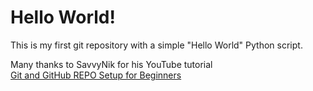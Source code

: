 # Hello World!
This is my first git repository with a simple "Hello World" Python script.

Many thanks to SavvyNik for his YouTube tutorial  
[Git and GitHub REPO Setup for Beginners](https://www.youtube.com/watch?v=jTHhMSxQTNI)
